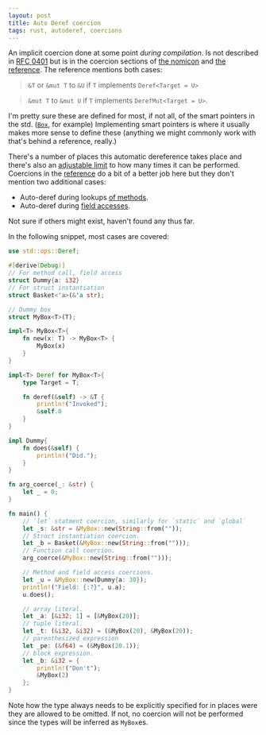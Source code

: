 ```yaml
---
layout: post
title: Auto Deref coercion
tags: rust, autoderef, coercions
---
```


An implicit coercion done at some point *during compilation*. Is not described in [RFC 0401][RFC0401] but is in the coercion sections of [the nomicon][nomcoerce] and [the reference][refcoerce]. The reference mentions both cases:

 > `&T` or `&mut T` to `&U` if `T` implements `Deref<Target = U>`

 > `&mut T` to `&mut U` if `T` implements `DerefMut<Target = U>`.

I'm pretty sure these are defined for most, if not all, of the smart pointers in the std. ([`Box`][BoxDeref], for example) Implementing smart pointers is where it usually makes more sense to define these (anything we might commonly work with that's behind a reference, really.)

There's a number of places this automatic dereference takes place and there's also an [adjustable limit][rec_limit] to how many times it can be performed. Coercions in the [reference][refcoerce] do a bit of a better job here but they don't mention two additional cases:

 - Auto-deref during lookups [of methods][methcoerce].
 - Auto-deref during [field accesses][facoerce].

Not sure if others might exist, haven't found any thus far.

In the following snippet, most cases are covered:

```rust
use std::ops::Deref;

#[derive(Debug)]
// For method call, field access
struct Dummy{a: i32}
// For struct instantiation
struct Basket<'a>(&'a str);

// Dummy box
struct MyBox<T>(T);

impl<T> MyBox<T>{
    fn new(x: T) -> MyBox<T> {
        MyBox(x)
    }
}

impl<T> Deref for MyBox<T>{
    type Target = T;

    fn deref(&self) -> &T {
        println!("Invoked");
        &self.0
    }
}

impl Dummy{
    fn does(&self) {
        println!("Did.");
    }
}

fn arg_coerce(_: &str) {
    let _ = 0;
}

fn main() {
    // `let` statment coercion, similarly for `static` and `global`
    let _s: &str = &MyBox::new(String::from(""));
    // Struct instantiation coercion.
    let _b = Basket(&MyBox::new(String::from("")));
    // Function call coercion.
    arg_coerce(&MyBox::new(String::from("")));

    // Method and field access coercions.
    let _u = &MyBox::new(Dummy{a: 30});
    println!("Field: {:?}", u.a);
    u.does();

    // array literal.
    let _a: [&i32; 1] = [&MyBox(20)];
    // tuple literal.    
    let _t: (&i32, &i32) = (&MyBox(20), &MyBox(20));
    // parenthesized expression
    let _pe: (&f64) = (&MyBox(20.1));
    // block expression.
    let _b: &i32 = {
        println!("Don't");
        &MyBox(2)
    };
}
```

Note how the type always needs to be explicitly specified for in places were they are allowed to be omitted. If not, no coercion will not be performed since the types will be inferred as `MyBox`es.

[RFC0401]: https://github.com/rust-lang/rfcs/blob/master/text/0401-coercions.md
[refcoerce]: https://doc.rust-lang.org/reference/type-coercions.html
[nomcoerce]: https://doc.rust-lang.org/nomicon/coercions.html
[BoxDeref]: https://doc.rust-lang.org/std/boxed/struct.Box.html#impl-Deref
[rec_limit]: https://doc.rust-lang.org/reference/attributes/limits.html#the-recursion_limit-attribute
[methcoerce]: https://doc.rust-lang.org/reference/expressions/method-call-expr.html
[facoerce]: https://doc.rust-lang.org/reference/expressions/field-expr.html?search=
